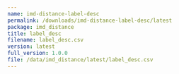```yaml
---
name: imd-distance-label-desc
permalink: /downloads/imd-distance-label-desc/latest
package: imd_distance
title: label_desc
filename: label_desc.csv
version: latest
full_version: 1.0.0
file: /data/imd_distance/latest/label_desc.csv
---
```

